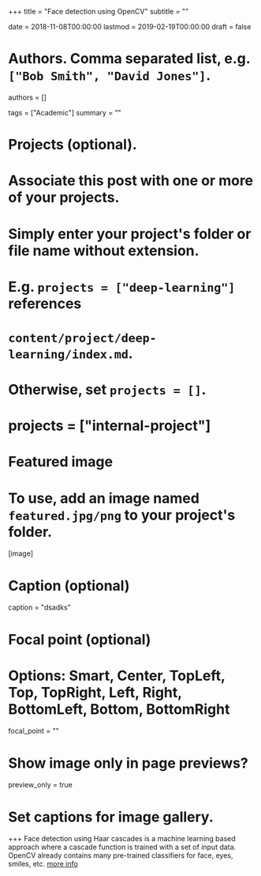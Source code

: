 +++
title = "Face detection using OpenCV"
subtitle = ""

date = 2018-11-08T00:00:00
lastmod = 2019-02-19T00:00:00
draft = false

# Authors. Comma separated list, e.g. `["Bob Smith", "David Jones"]`.
authors = []

tags = ["Academic"]
summary = ""

# Projects (optional).
#   Associate this post with one or more of your projects.
#   Simply enter your project's folder or file name without extension.
#   E.g. `projects = ["deep-learning"]` references 
#   `content/project/deep-learning/index.md`.
#   Otherwise, set `projects = []`.
# projects = ["internal-project"]

# Featured image
# To use, add an image named `featured.jpg/png` to your project's folder. 
[image]
  # Caption (optional)
  caption = "dsadks"

  # Focal point (optional)
  # Options: Smart, Center, TopLeft, Top, TopRight, Left, Right, BottomLeft, Bottom, BottomRight
  focal_point = ""

  # Show image only in page previews?
  preview_only = true

# Set captions for image gallery.

+++
Face detection using Haar cascades is a machine learning based approach where a cascade function is trained with a set of input data. OpenCV already contains many pre-trained classifiers for face, eyes, smiles, etc.
<a href = "https://github.com/vish-777/Face-detection-using-OpenCV">more info</a>


